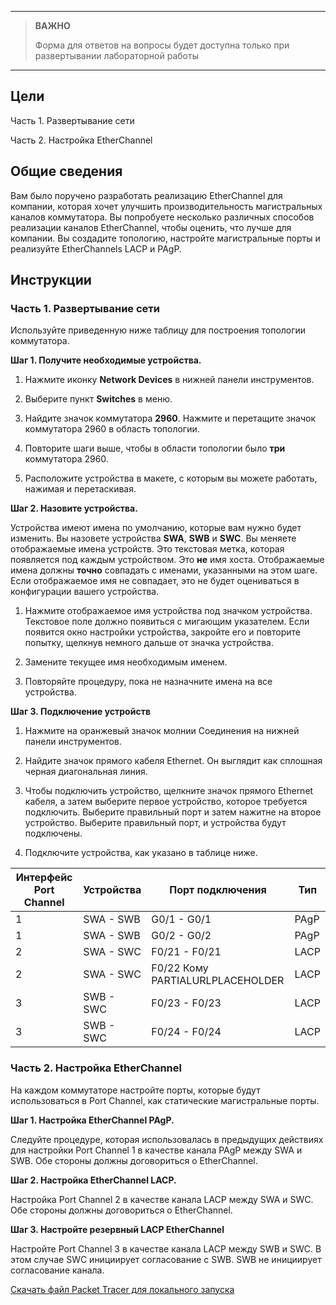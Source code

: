 
---

> **ВАЖНО**
> 
> Форма для ответов на вопросы будет доступна только при развертывании лабораторной работы 

---

## Цели

Часть 1. Развертывание сети

Часть 2. Настройка EtherChannel

## Общие сведения

Вам было поручено разработать реализацию EtherChannel для компании, которая хочет улучшить производительность магистральных каналов коммутатора. Вы попробуете несколько различных способов реализации каналов EtherChannel, чтобы оценить, что лучше для компании. Вы создадите топологию, настройте магистральные порты и реализуйте EtherChannels LACP и PAgP.

## Инструкции

### Часть 1. Развертывание сети

Используйте приведенную ниже таблицу для построения топологии коммутатора.

**Шаг 1. Получите необходимые устройства.**

1.  Нажмите иконку **Network Devices** в нижней панели инструментов.

2.  Выберите пункт **Switches** в меню.

3.  Найдите значок коммутатора **2960**. Нажмите и перетащите значок коммутатора 2960 в область топологии.

4.  Повторите шаги выше, чтобы в области топологии было **три** коммутатора 2960.

5.  Расположите устройства в макете, с которым вы можете работать, нажимая и перетаскивая.

**Шаг 2. Назовите устройства.**

Устройства имеют имена по умолчанию, которые вам нужно будет изменить. Вы назовете устройства **SWA**, **SWB** и **SWC**. Вы меняете отображаемые имена устройств. Это текстовая метка, которая появляется под каждым устройством. Это **не** имя хоста. Отображаемые имена должны **точно** совпадать с именами, указанными на этом шаге. Если отображаемое имя не совпадает, это не будет оцениваться в конфигурации вашего устройства.

1.  Нажмите отображаемое имя устройства под значком устройства. Текстовое поле должно появиться с мигающим указателем. Если появится окно настройки устройства, закройте его и повторите попытку, щелкнув немного дальше от значка устройства.

2.  Замените текущее имя необходимым именем.

3.  Повторяйте процедуру, пока не назначните имена на все устройства.

**Шаг 3. Подключение устройств**

1. Нажмите на оранжевый значок молнии Соединения на нижней панели инструментов.

2. Найдите значок прямого кабеля Ethernet. Он выглядит как сплошная черная диагональная линия.

3. Чтобы подключить устройство, щелкните значок прямого Ethernet кабеля, а затем выберите первое устройство, которое требуется подключить. Выберите правильный порт и затем нажитне на второе устройство. Выберите правильный порт, и устройства будут подключены.

4. Подключите устройства, как указано в таблице ниже.

| Интерфейс Port Channel | Устройства | Порт подключения                 | Тип  |
|------------------------|------------|----------------------------------|------|
| 1                      | SWA - SWB  | G0/1 - G0/1                      | PAgP |
| 1                      | SWA - SWB  | G0/2 - G0/2                      | PAgP |
| 2                      | SWA - SWC  | F0/21 - F0/21                    | LACP |
| 2                      | SWA - SWC  | F0/22 Кому PARTIALURLPLACEHOLDER | LACP |
| 3                      | SWB - SWC  | F0/23 - F0/23                    | LACP |
| 3                      | SWB - SWC  | F0/24 - F0/24                    | LACP |

### Часть 2. Настройка EtherChannel

На каждом коммутаторе настройте порты, которые будут использоваться в Port Channel, как статические магистральные порты.

**Шаг 1. Настройка EtherChannel PAgP.**

Следуйте процедуре, которая использовалась в предыдущих действиях для настройки Port Channel 1 в качестве канала PAgP между SWA и SWB. Обе стороны должны договориться о EtherChannel.

**Шаг 2. Настройка EtherChannel LACP.**

Настройка Port Channel 2 в качестве канала LACP между SWA и SWC. Обе стороны должны договориться о EtherChannel.

**Шаг 3. Настройте резервный LACP EtherChannel**

Настройте Port Channel 3 в качестве канала LACP между SWB и SWC. В этом случае SWC инициирует согласование с SWB. SWB не инициирует согласование канала.

[Скачать файл Packet Tracer для локального запуска](./assets/6.4.1-lab.pka)
